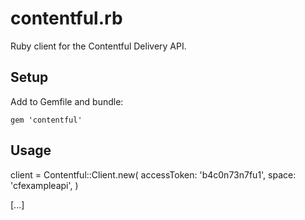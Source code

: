 # contentful.rb

Ruby client for the Contentful Delivery API.


## Setup

Add to Gemfile and bundle:

    gem 'contentful'


## Usage

client = Contentful::Client.new(
  accessToken: 'b4c0n73n7fu1',
  space: 'cfexampleapi',
)

[...]
